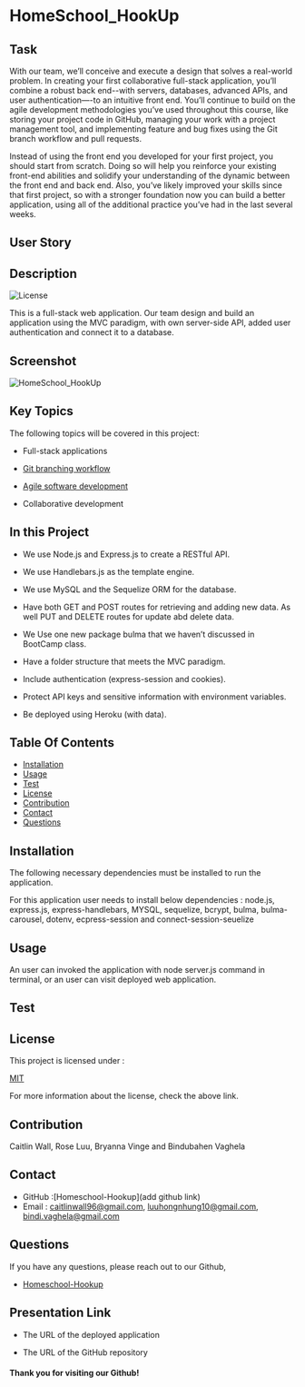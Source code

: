 # HomeSchool_HookUp

## Task

With our team, we’ll conceive and execute a design that solves a real-world problem. In creating your first collaborative full-stack application, you’ll combine a robust back end--with servers, databases, advanced APIs, and user authentication—-to an intuitive front end. You’ll continue to build on the agile development methodologies you’ve used throughout this course, like storing your project code in GitHub, managing your work with a project management tool, and implementing feature and bug fixes using the Git branch workflow and pull requests.

Instead of using the front end you developed for your first project, you should start from scratch. Doing so will help you reinforce your existing front-end abilities and solidify your understanding of the dynamic between the front end and back end. Also, you’ve likely improved your skills since that first project, so with a stronger foundation now you can build a better application, using all of the additional practice you’ve had in the last several weeks.

## User Story
## Description

 ![License](https://img.shields.io/badge/License-MIT-yellow)

 This is a full-stack web application. Our team design and build an application using the MVC paradigm, with own server-side API, added user authentication and connect it to a database.

## Screenshot
![HomeSchool_HookUp]()
## Key Topics

The following topics will be covered in this project:

* Full-stack applications

* [Git branching workflow](https://git-scm.com/book/en/v2/Git-Branching-Branching-Workflows)

* [Agile software development](https://en.wikipedia.org/wiki/Agile_software_development)

* Collaborative development

## In this Project 

* We use Node.js and Express.js to create a RESTful API.

* We use Handlebars.js as the template engine.

* We use MySQL and the Sequelize ORM for the database.

* Have both GET and POST routes for retrieving and adding new data. 
  As well PUT and DELETE routes for update abd delete data.

* We Use one new package bulma that we haven’t discussed in BootCamp class.

* Have a folder structure that meets the MVC paradigm.

* Include authentication (express-session and cookies).

* Protect API keys and sensitive information with environment variables.

* Be deployed using Heroku (with data).
## Table Of Contents

- [Installation](#installation)
- [Usage](#usage)
- [Test](#test)
- [License](#license)
- [Contribution](#contribution)
- [Contact](#contact)
- [Questions](#questions)
    
## Installation 

The following necessary dependencies must be installed to run the application.

  For this application user needs to install below dependencies : node.js, express.js, express-handlebars, MYSQL, sequelize, bcrypt, bulma, bulma-carousel, dotenv, ecpress-session and connect-session-seuelize

## Usage

 An user can invoked the application with node server.js command in terminal, or an user can visit deployed web application.

## Test

## License

This project is licensed under :

 [MIT](https://opensource.org/licenses/MIT)

For more information about the license, check the above link.

## Contribution

Caitlin Wall, Rose Luu, Bryanna Vinge and Bindubahen Vaghela

## Contact

* GitHub :[Homeschool-Hookup](add github link)
* Email : caitlinwall96@gmail.com, luuhongnhung10@gmail.com, bindi.vaghela@gmail.com
    
## Questions

If you have any questions, please reach out to our Github,

* [Homeschool-Hookup]()

## Presentation Link

* The URL of the deployed application

* The URL of the GitHub repository
#### Thank you for visiting our Github!
